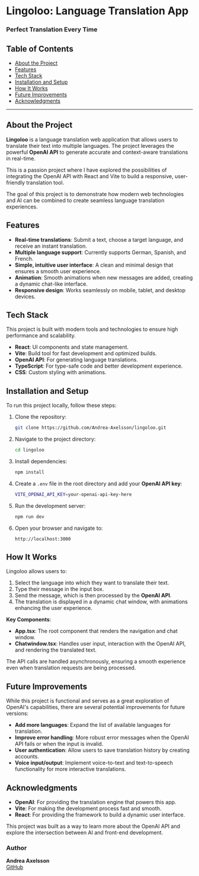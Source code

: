 # **Lingoloo: Language Translation App**

### Perfect Translation Every Time

## Table of Contents

- [About the Project](#about-the-project)
- [Features](#features)
- [Tech Stack](#tech-stack)
- [Installation and Setup](#installation-and-setup)
- [How It Works](#how-it-works)
- [Future Improvements](#future-improvements)
- [Acknowledgments](#acknowledgments)

---

## **About the Project**

**Lingoloo** is a language translation web application that allows users to translate their text into multiple languages. The project leverages the powerful **OpenAI API** to generate accurate and context-aware translations in real-time.

This is a passion project where I have explored the possibilities of integrating the OpenAI API with React and Vite to build a responsive, user-friendly translation tool.

The goal of this project is to demonstrate how modern web technologies and AI can be combined to create seamless language translation experiences.

## **Features**

- **Real-time translations**: Submit a text, choose a target language, and receive an instant translation.
- **Multiple language support**: Currently supports German, Spanish, and French.
- **Simple, intuitive user interface**: A clean and minimal design that ensures a smooth user experience.
- **Animation**: Smooth animations when new messages are added, creating a dynamic chat-like interface.
- **Responsive design**: Works seamlessly on mobile, tablet, and desktop devices.

## **Tech Stack**

This project is built with modern tools and technologies to ensure high performance and scalability.

- **React**: UI components and state management.
- **Vite**: Build tool for fast development and optimized builds.
- **OpenAI API**: For generating language translations.
- **TypeScript**: For type-safe code and better development experience.
- **CSS**: Custom styling with animations.

## **Installation and Setup**

To run this project locally, follow these steps:

1. Clone the repository:

   ```bash
   git clone https://github.com/Andrea-Axelsson/lingoloo.git
   ```

2. Navigate to the project directory:

   ```bash
   cd lingoloo
   ```

3. Install dependencies:

   ```bash
   npm install
   ```

4. Create a `.env` file in the root directory and add your **OpenAI API key**:

   ```bash
   VITE_OPENAI_API_KEY=your-openai-api-key-here
   ```

5. Run the development server:

   ```bash
   npm run dev
   ```

6. Open your browser and navigate to:
   ```
   http://localhost:3000
   ```

## **How It Works**

Lingoloo allows users to:

1. Select the language into which they want to translate their text.
2. Type their message in the input box.
3. Send the message, which is then processed by the **OpenAI API**.
4. The translation is displayed in a dynamic chat window, with animations enhancing the user experience.

**Key Components**:

- **App.tsx**: The root component that renders the navigation and chat window.
- **Chatwindow.tsx**: Handles user input, interaction with the OpenAI API, and rendering the translated text.

The API calls are handled asynchronously, ensuring a smooth experience even when translation requests are being processed.

## **Future Improvements**

While this project is functional and serves as a great exploration of OpenAI's capabilities, there are several potential improvements for future versions:

- **Add more languages**: Expand the list of available languages for translation.
- **Improve error handling**: More robust error messages when the OpenAI API fails or when the input is invalid.
- **User authentication**: Allow users to save translation history by creating accounts.
- **Voice input/output**: Implement voice-to-text and text-to-speech functionality for more interactive translations.

## **Acknowledgments**

- **OpenAI**: For providing the translation engine that powers this app.
- **Vite**: For making the development process fast and smooth.
- **React**: For providing the framework to build a dynamic user interface.

This project was built as a way to learn more about the OpenAI API and explore the intersection between AI and front-end development.

### **Author**

**Andrea Axelsson**  
[GitHub](https://github.com/Andrea-Axelsson)

